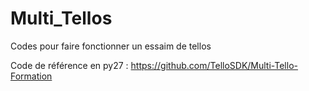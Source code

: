 # Multi_Tellos
Codes pour faire fonctionner un essaim de tellos

Code de référence en py27 :
https://github.com/TelloSDK/Multi-Tello-Formation
